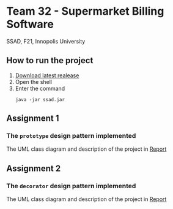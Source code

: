 # Team 32 - Supermarket Billing Software
SSAD, F21, Innopolis University

## How to run the project
1. [Download latest realease](/releases/latest/download/ssad.jar)
2. Open the shell
3. Enter the command
    ```shell
    java -jar ssad.jar
    ```

## Assignment 1
### The `prototype` design pattern implemented 
The UML class diagram and description of the project in [Report](/A1%20-%20Team%2032%20-%20Supermarket%20Billing%20Software%20-%20Report.pdf)

## Assignment 2
### The `decorator` design pattern implemented 
The UML class diagram and description of the project in [Report](/A2%20-%20Team%2032%20-%20Supermarket%20Billing%20Software%20-%20Report.pdf)
